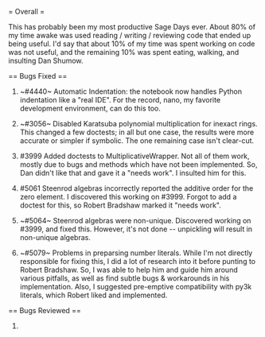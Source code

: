 = Overall =

This has probably been my most productive Sage Days ever.  About 80% of my time awake was used reading / writing / reviewing code that ended up being useful.  I'd say that about 10% of my time was spent working on code was not useful, and the remaining 10% was spent eating, walking, and insulting Dan Shumow.

== Bugs Fixed ==

 1. ~#4440~ Automatic Indentation: the notebook now handles Python indentation like a "real IDE".  For the record, nano, my favorite development environment, can do this too.

 1. ~#3056~ Disabled Karatsuba polynomial multiplication for inexact rings.  This changed a few doctests; in all but one case, the results were more accurate or simpler if symbolic.  The one remaining case isn't clear-cut.

 1. #3999 Added doctests to MultiplicativeWrapper.  Not all of them work, mostly due to bugs and methods which have not been implemented.  So, Dan didn't like that and gave it a "needs work".  I insulted him for this.

 1. #5061 Steenrod algebras incorrectly reported the additive order for the zero element.  I discovered this working on #3999.  Forgot to add a doctest for this, so Robert Bradshaw marked it "needs work".

 1. ~#5064~ Steenrod algebras were non-unique.  Discovered working on #3999, and fixed this.  However, it's not done -- unpickling will result in non-unique algebras.

 1. ~#5079~ Problems in preparsing number literals.  While I'm not directly responsible for fixing this, I did a lot of research into it before punting to Robert Bradshaw.  So, I was able to help him and guide him around various pitfalls, as well as find subtle bugs & workarounds in his implementation.  Also, I suggested pre-emptive compatibility with py3k literals, which Robert liked and implemented.

== Bugs Reviewed ==

 1. 
